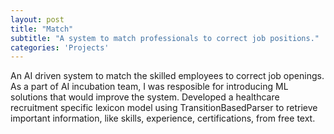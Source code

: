 ```yaml
---
layout: post
title: "Match"
subtitle: "A system to match professionals to correct job positions."
categories: 'Projects'
---
```

An AI driven system to match the skilled employees to correct job openings. As a part of AI incubation team, I was resposible for introducing ML solutions that would improve the system. Developed a healthcare recruitment specific lexicon model using TransitionBasedParser to retrieve important information, like skills, experience, certifications, from free text.